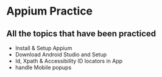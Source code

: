 # **Appium Practice**
## All the topics that have been practiced
- Install & Setup Appium
- Download Android Studio and Setup
- Id, Xpath & Accessibility ID locators in App
- handle Mobile popups

